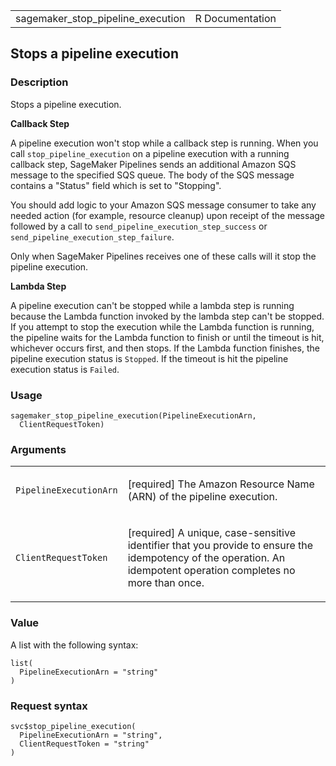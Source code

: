 <table style="width: 100%;">
<tbody>
<tr class="odd">
<td>sagemaker_stop_pipeline_execution</td>
<td style="text-align: right;">R Documentation</td>
</tr>
</tbody>
</table>

## Stops a pipeline execution

### Description

Stops a pipeline execution.

**Callback Step**

A pipeline execution won't stop while a callback step is running. When
you call `stop_pipeline_execution` on a pipeline execution with a
running callback step, SageMaker Pipelines sends an additional Amazon
SQS message to the specified SQS queue. The body of the SQS message
contains a "Status" field which is set to "Stopping".

You should add logic to your Amazon SQS message consumer to take any
needed action (for example, resource cleanup) upon receipt of the
message followed by a call to `send_pipeline_execution_step_success` or
`send_pipeline_execution_step_failure`.

Only when SageMaker Pipelines receives one of these calls will it stop
the pipeline execution.

**Lambda Step**

A pipeline execution can't be stopped while a lambda step is running
because the Lambda function invoked by the lambda step can't be stopped.
If you attempt to stop the execution while the Lambda function is
running, the pipeline waits for the Lambda function to finish or until
the timeout is hit, whichever occurs first, and then stops. If the
Lambda function finishes, the pipeline execution status is `Stopped`. If
the timeout is hit the pipeline execution status is `Failed`.

### Usage

    sagemaker_stop_pipeline_execution(PipelineExecutionArn,
      ClientRequestToken)

### Arguments

<table>
<colgroup>
<col style="width: 35%" />
<col style="width: 65%" />
</colgroup>
<tbody>
<tr class="odd">
<td><code
id="sagemaker_stop_pipeline_execution_:_PipelineExecutionArn">PipelineExecutionArn</code></td>
<td><p>[required] The Amazon Resource Name (ARN) of the pipeline
execution.</p></td>
</tr>
<tr class="even">
<td><code
id="sagemaker_stop_pipeline_execution_:_ClientRequestToken">ClientRequestToken</code></td>
<td><p>[required] A unique, case-sensitive identifier that you provide
to ensure the idempotency of the operation. An idempotent operation
completes no more than once.</p></td>
</tr>
</tbody>
</table>

### Value

A list with the following syntax:

    list(
      PipelineExecutionArn = "string"
    )

### Request syntax

    svc$stop_pipeline_execution(
      PipelineExecutionArn = "string",
      ClientRequestToken = "string"
    )
